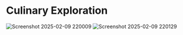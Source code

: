 # Culinary Exploration
![Screenshot 2025-02-09 220009](https://github.com/user-attachments/assets/ca82ab5a-0dd7-4e21-9f88-65fcc774ce17)
![Screenshot 2025-02-09 220129](https://github.com/user-attachments/assets/8ef0a316-1aad-4508-a7c3-908bb318d608)

